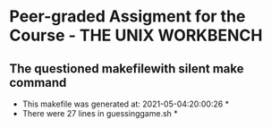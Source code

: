 # Peer-graded Assigment for the Course - THE UNIX WORKBENCH
## The questioned makefilewith silent make command ##
* This makefile was generated at: 2021-05-04:20:00:26 *
* There were 27 lines in guessinggame.sh *
